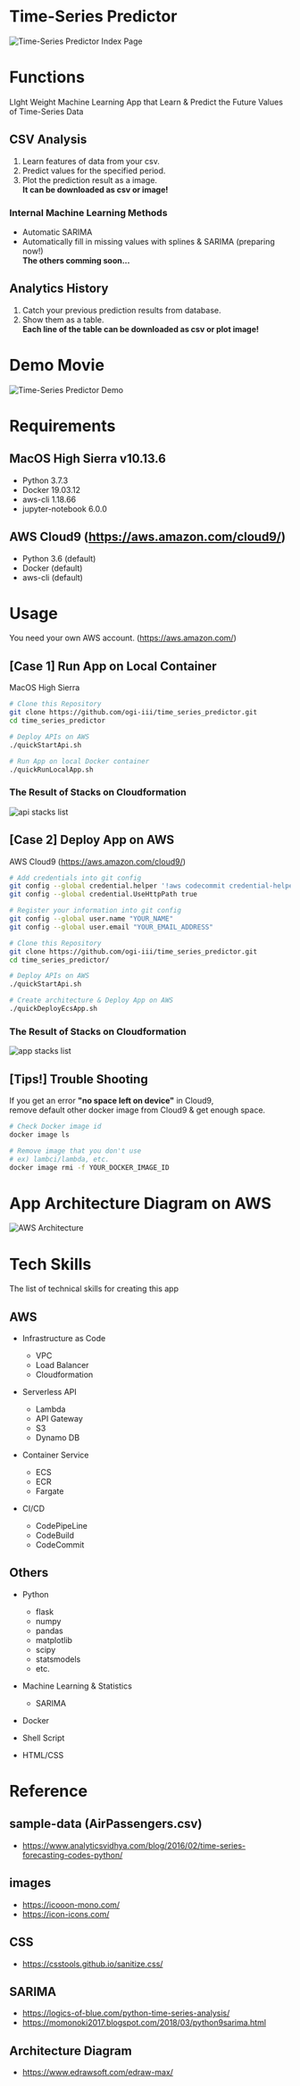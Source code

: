 # Time-Series Predictor
![Time-Series Predictor Index Page](./readme_imgs/top_screen.png)

# Functions
LIght Weight Machine Learning App that Learn & Predict the Future Values of Time-Series Data

## CSV Analysis
1. Learn features of data from your csv.  
2. Predict values for the specified period.  
3. Plot the prediction result as a image.  
**It can be downloaded as csv or image!**

### Internal Machine Learning Methods
- Automatic SARIMA  
- Automatically fill in missing values with splines & SARIMA (preparing now!)  
**The others comming soon...**

## Analytics History
1. Catch your previous prediction results from database.  
2. Show them as a table.  
**Each line of the table can be downloaded as csv or plot image!**

# Demo Movie
![Time-Series Predictor Demo](./readme_imgs/app-demo.gif)

# Requirements
## MacOS High Sierra v10.13.6
- Python 3.7.3
- Docker 19.03.12
- aws-cli 1.18.66
- jupyter-notebook 6.0.0

## AWS Cloud9 (https://aws.amazon.com/cloud9/)
- Python 3.6 (default)
- Docker (default)
- aws-cli (default)

# Usage
You need your own AWS account. (https://aws.amazon.com/)

## [Case 1] Run App on Local Container
MacOS High Sierra

```bash
# Clone this Repository
git clone https://github.com/ogi-iii/time_series_predictor.git
cd time_series_predictor

# Deploy APIs on AWS
./quickStartApi.sh

# Run App on local Docker container
./quickRunLocalApp.sh
```

### The Result of Stacks on Cloudformation
![api stacks list](./readme_imgs/api-stacks-list.png)

## [Case 2] Deploy App on AWS
AWS Cloud9 (https://aws.amazon.com/cloud9/)

```bash
# Add credentials into git config
git config --global credential.helper '!aws codecommit credential-helper $@'
git config --global credential.UseHttpPath true

# Register your information into git config
git config --global user.name "YOUR_NAME"
git config --global user.email "YOUR_EMAIL_ADDRESS"

# Clone this Repository
git clone https://github.com/ogi-iii/time_series_predictor.git
cd time_series_predictor/

# Deploy APIs on AWS
./quickStartApi.sh

# Create architecture & Deploy App on AWS
./quickDeployEcsApp.sh
```

### The Result of Stacks on Cloudformation
![app stacks list](./readme_imgs/app-stacks-list.png)


## [Tips!] Trouble Shooting
If you get an error **"no space left on device"** in Cloud9,  
remove default other docker image from Cloud9 & get enough space.

```bash
# Check Docker image id
docker image ls

# Remove image that you don't use
# ex) lambci/lambda, etc.
docker image rmi -f YOUR_DOCKER_IMAGE_ID
```

# App Architecture Diagram on AWS
![AWS Architecture](./readme_imgs/aws_architecture.png)

# Tech Skills
The list of technical skills for creating this app

## AWS
- Infrastructure as Code
  - VPC
  - Load Balancer
  - Cloudformation

- Serverless API
  - Lambda
  - API Gateway
  - S3
  - Dynamo DB

- Container Service
  - ECS
  - ECR
  - Fargate

- CI/CD
  - CodePipeLine
  - CodeBuild
  - CodeCommit

## Others
- Python
  - flask
  - numpy
  - pandas
  - matplotlib
  - scipy
  - statsmodels
  - etc.

- Machine Learning & Statistics
  - SARIMA

- Docker

- Shell Script

- HTML/CSS

# Reference
## sample-data (AirPassengers.csv)
- https://www.analyticsvidhya.com/blog/2016/02/time-series-forecasting-codes-python/

## images
- https://icooon-mono.com/
- https://icon-icons.com/

## CSS
- https://csstools.github.io/sanitize.css/

## SARIMA
- https://logics-of-blue.com/python-time-series-analysis/
- https://momonoki2017.blogspot.com/2018/03/python9sarima.html

## Architecture Diagram
- https://www.edrawsoft.com/edraw-max/

